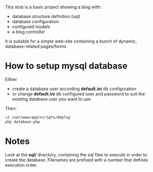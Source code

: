 This stub is a basic project showing a blog with:

- database structure definition (sql)
- database configuration
- configured models
- a blog controller


It is suitable for a simple web-site containing a bunch of dynamic, database-related pages/forms.


How to setup mysql database
===========================

Either:
- create a database user according **default.ini** db configuration
- or change **default.ini** db configured user and password to suit
  the existing database user you want to use

Then:
```bash
cd /var/www/app/scripts/deploy
php database.php
```


Notes
=====

Look at the **sql/** directory, containing the sql files to execute in order to create the database.
Filenames are prefixed with a number that defines execution order.